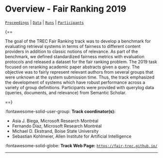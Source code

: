 # Overview - Fair Ranking 2019

[`Proceedings`](./proceedings.md) | [`Data`](./data.md) | [`Runs`](./runs.md) | [`Participants`](./participants.md)

{==

The goal of the TREC Fair Ranking track was to develop a benchmark for evaluating retrieval systems in terms of fairness to different content providers in addition to classic notions of relevance. As part of the benchmark, we defined standardized fairness metrics with evaluation protocols and released a dataset for the fair ranking problem. The 2019 task focused on reranking academic paper abstracts given a query. The objective was to fairly represent relevant authors from several groups that were unknown at the system submission time. Thus, the track emphasized the development of systems which have robust performance across a variety of group definitions. Participants were provided with querylog data (queries, documents, and relevance) from Semantic Scholar.

==}

:fontawesome-solid-user-group: **Track coordinator(s):**

- Asia J. Biega, Microsoft Research Montréal 
- Fernando Diaz, Microsoft Research Montréal 
- Michael D. Ekstrand, Boise State University 
- Sebastian Kohlmeier, Allen Institute for Artificial Intelligence 

:fontawesome-solid-globe: **Track Web Page:** [`https://fair-trec.github.io/`](https://fair-trec.github.io/) 

---

